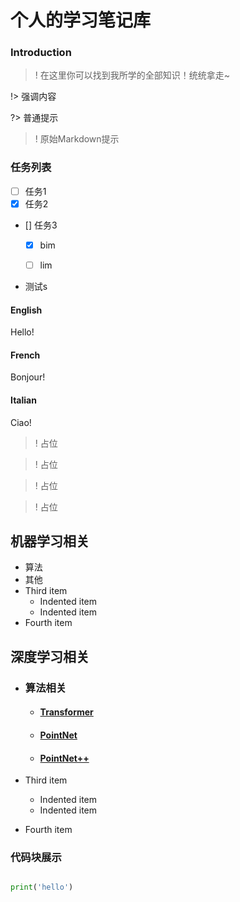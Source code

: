 # 个人的学习笔记库 <!-- {docsify-ignore-all} -->
### Introduction
>! 在这里你可以找到我所学的全部知识！统统拿走~

!> 强调内容

?> 普通提示


>! 原始Markdown提示

### 任务列表
- [ ] 任务1
- [x] 任务2
- [] 任务3 
    - [x] bim
    - [ ] lim


- 测试s


<!-- tabs:start -->

#### **English**

Hello!

#### **French**

Bonjour!

#### **Italian**

Ciao!

<!-- tabs:end -->



>! 占位

>! 占位

>! 占位

>! 占位

## 机器学习相关
- 算法
- 其他
- Third item
    - Indented item
    - Indented item
- Fourth item
## 深度学习相关
- ### 算法相关
    - #### [Transformer](Deep_Learning/Transformer.md)
    - #### [PointNet](Deep_Learning/deepLearning.md)
    - #### [PointNet++](Deep_Learning/deepLearning.md)

- Third item
    - Indented item
    - Indented item
- Fourth item

### 代码块展示
```python

print('hello')
```
